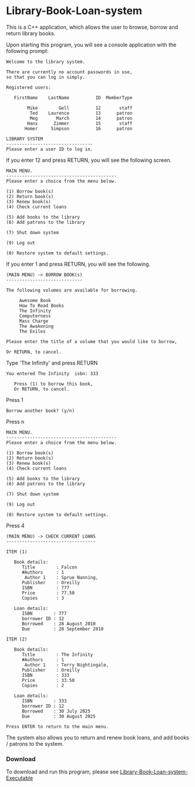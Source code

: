 # Library-Book-Loan-system

This is a C++ application, which allows the user to browse, borrow and return library books.

Upon starting this program, you will see a console application with the following prompt:

```
Welcome to the library system.

There are currently no account passwords in use,
so that you can log in simply.

Registered users:

   FirstName    LastName          ID  MemberType

        Mike        Gell          12       staff
         Ted    Laurence          13      patron
         Meg       March          14      patron
        Hans      Zimmer          15       staff
       Homer     Simpson          16      patron

LIBRARY SYSTEM
---------------------------------
Please enter a user ID to log in.
```

If you enter 12 and press RETURN, you will see the following screen.

```
MAIN MENU.
------------------------------------------
Please enter a choice from the menu below.

(1) Borrow book(s)
(2) Return book(s)
(3) Renew book(s)
(4) Check current loans

(5) Add books to the library
(6) Add patrons to the library

(7) Shut down system

(9) Log out

(0) Restore system to default settings.
```

If you enter 1 and press RETURN, you will see the following.

```
(MAIN MENU) -> BORROW BOOK(s)
-----------------------------

The following volumes are available for borrowing.

     Awesome Book
     How To Read Books
     The Infinity
     Computerness
     Mass Charge
     The Awakening
     The Exiles

Please enter the title of a volume that you would like to borrow,

Or RETURN, to cancel.
```

Type 'The Infinity' and press RETURN

```
You entered The Infinity  isbn: 333

   Press (1) to borrow this book,
   Or RETURN, to cancel.
```

Press 1

```
Borrow another book? (y/n)
```

Press n

```
MAIN MENU.
------------------------------------------
Please enter a choice from the menu below.

(1) Borrow book(s)
(2) Return book(s)
(3) Renew book(s)
(4) Check current loans

(5) Add books to the library
(6) Add patrons to the library

(7) Shut down system

(9) Log out

(0) Restore system to default settings.
```

Press 4

```
(MAIN MENU) -> CHECK CURRENT LOANS
----------------------------------

ITEM (1)

   Book details:
      Title        : Falcon
      #Authors     : 1
       Author 1    : Sprue Nanning,
      Publisher    : Oreilly
      ISBN         : 777
      Price        : 77.50
      Copies       : 3

   Loan details:
      ISBN        : 777
      borrower ID : 12
      Borrowed    : 28 August 2010
      Due         : 28 September 2010

ITEM (2)

   Book details:
      Title        : The Infinity
      #Authors     : 1
       Author 1    : Terry Nightingale,
      Publisher    : Oreilly
      ISBN         : 333
      Price        : 33.50
      Copies       : 2

   Loan details:
      ISBN        : 333
      borrower ID : 12
      Borrowed    : 30 July 2025
      Due         : 30 August 2025

Press ENTER to return to the main menu.
```

The system also allows you to return and renew book loans, and add books / patrons to the system.

### Download

To download and run this program, please see [Library-Book-Loan-system-Executable](https://github.com/gellmr/Library-Book-Loan-system-Executable)
